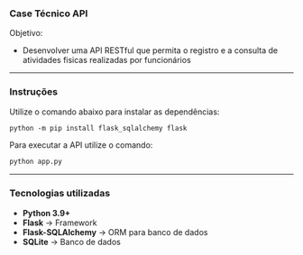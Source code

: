 
### **Case Técnico API**
Objetivo:
- Desenvolver uma API RESTful que permita o registro e a consulta de atividades fisicas realizadas por funcionários
  
---

### **Instruções**

Utilize o comando abaixo para instalar as dependências:

```markdown
python -m pip install flask_sqlalchemy flask
```

Para executar a API utilize o comando:
```markdown
python app.py
```

---

### **Tecnologias utilizadas**

- **Python 3.9+**
- **Flask** → Framework
- **Flask-SQLAlchemy** → ORM para banco de dados
- **SQLite** → Banco de dados
